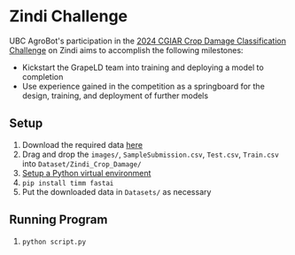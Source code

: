 # Zindi Challenge 

UBC AgroBot's participation in the [2024 CGIAR Crop Damage Classification Challenge](https://zindi.africa/competitions/cgiar-crop-damage-classification-challenge/discussions/19508) on Zindi aims to accomplish the following milestones:

- Kickstart the GrapeLD team into training and deploying a model to completion
- Use experience gained in the competition as a springboard for the design, training, and deployment of further models

## Setup

1. Download the required data [here](https://www.kaggle.com/datasets/mosbehbarhoumi/zindidata)
2. Drag and drop the `images/`, `SampleSubmission.csv`, `Test.csv`, `Train.csv` into `Dataset/Zindi_Crop_Damage/`
2. [Setup a Python virtual environment](https://huggingface.co/docs/timm/installation)
3. `pip install timm fastai`
3. Put the downloaded data in `Datasets/` as necessary

## Running Program
1. `python script.py`
